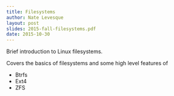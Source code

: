 ```yaml
---
title: Filesystems
author: Nate Levesque
layout: post
slides: 2015-fall-filesystems.pdf
date: 2015-10-30
---
```


Brief introduction to Linux filesystems.

Covers the basics of filesystems and some high level features of

* Btrfs
* Ext4
* ZFS
